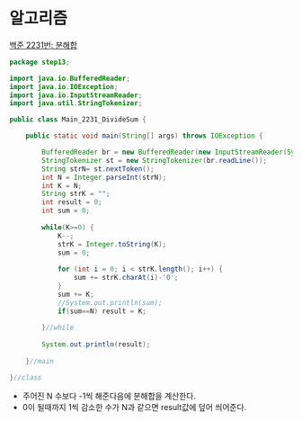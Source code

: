# 알고리즘
[백준 2231번: 분해합](https://www.acmicpc.net/problem/2231)

```java
package step13;

import java.io.BufferedReader;
import java.io.IOException;
import java.io.InputStreamReader;
import java.util.StringTokenizer;

public class Main_2231_DivideSum {

	public static void main(String[] args) throws IOException {

		BufferedReader br = new BufferedReader(new InputStreamReader(System.in));
		StringTokenizer st = new StringTokenizer(br.readLine());
		String strN= st.nextToken();
		int N = Integer.parseInt(strN);
		int K = N;
		String strK = "";
		int result = 0;
		int sum = 0;
		
		while(K>=0) {
			K--;
			strK = Integer.toString(K);
			sum = 0;
			
			for (int i = 0; i < strK.length(); i++) {
				sum += strK.charAt(i)-'0';
			}
			sum += K;
			//System.out.println(sum);
			if(sum==N) result = K;
			
		}//while
		
		System.out.println(result);
		
	}//main

}//class

```

- 주어진 N 수보다 -1씩 해준다음에 분해합을 계산한다. 
- 0이 될때까지 1씩 감소한 수가 N과 같으면 result값에 덮어 씌어준다.
